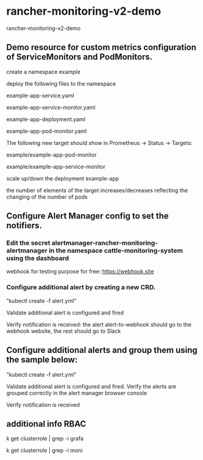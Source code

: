 # rancher-monitoring-v2-demo
rancher-monitoring-v2-demo

## Demo resource for custom metrics configuration of ServiceMonitors and PodMonitors.
create a namespace example

deploy the following files to the namespace

  example-app-service.yaml

  example-app-service-monitor.yaml

  example-app-deployment.yaml

  example-app-pod-monitor.yaml

The following new target should show in Prometheus → Status → Targets:

  example/example-app-pod-monitor

  example/example-app-service-monitor
  
scale up/down the deployment example-app

 the number of elements of the target increases/decreases reflecting the changing of the number of pods
 
 
## Configure Alert Manager config to set the notifiers. 
### Edit the secret alertmanager-rancher-monitoring-alertmanager in the namespace cattle-monitoring-system using the dashboard
  webhook for testing purpose for free: https://webhook.site 
  
### Configure additional alert by creating a new CRD. 
 ”kubectl create -f alert.yml”

 Validate additional alert is configured and fired
 
 Verify notification is received: the alert alert-to-webhook should go to the webhook website, the rest should go to Slack  

## Configure additional alerts and group them using the sample below:
 ”kubectl create -f alert.yml”
 
  Validate additional alert is configured and fired. Verify the alerts are grouped correctly in the alert manager browser console 
  
  Verify notification is received

## additional info RBAC

k get clusterrole | grep -i grafa


k get clusterrole | grep -i moni


